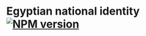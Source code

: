 Egyptian national identity [![NPM version](https://img.shields.io/npm/v/egyptian-nationalid.svg?style=flat-square&color=informational)](https://www.npmjs.com/package/get_national_egyption_id_info)
====
